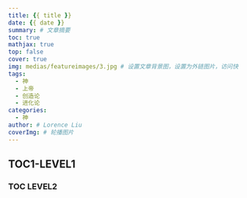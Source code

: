 ```yaml
---
title: {{ title }}
date: {{ date }}
summary: # 文章摘要
toc: true
mathjax: true
top: false
cover: true
img: medias/featureimages/3.jpg # 设置文章背景图，设置为外链图片，访问快
tags:
  - 神
  - 上帝
  - 创造论
  - 进化论
categories:
  - 神
author: # Lorence Liu
coverImg: # 轮播图片
---
```

## TOC1-LEVEL1 

### TOC LEVEL2